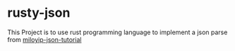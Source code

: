 # rusty-json


This Project is to use rust programming language to implement a json parse from
[miloyip-json-tutorial](https://github.com/miloyip/json-tutorial)